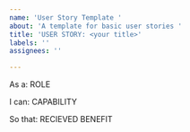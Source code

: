 ```yaml
---
name: 'User Story Template '
about: 'A template for basic user stories '
title: 'USER STORY: <your title>'
labels: ''
assignees: ''

---
```


As a: ROLE

I can: CAPABILITY 

So that: RECIEVED BENEFIT
